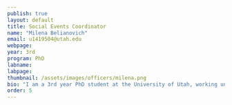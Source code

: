 ```yaml
---
publish: true
layout: default
title: Social Events Coordinator
name: "Milena Belianovich"
email: u1419504@utah.edu
webpage: 
year: 3rd
program: PhD
labname:
labpage:
thumbnail: /assets/images/officers/milena.png
bio: "I am a 3rd year PhD student at the University of Utah, working under the guidance of Dr. Varun Shankar. My research focuses on ML in the area of scientific computing. Prior to my acacdemic career, I was a Divison 1 athlete in women's tennis, a passion I continue to pursue recreationally. I enjoy exploring various genres of literature, watching anime and playing video games. These interests help me maintain a balanced and well rounded lifestyle. "
order: 5
---
```

